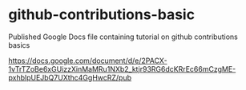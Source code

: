 # github-contributions-basic
Published Google Docs file containing tutorial on github contributions basics

https://docs.google.com/document/d/e/2PACX-1vTrTZoBe6xGUizzXinMaMRu1NXb2_ktjr93RG6dcKRrEc66mCzgME-pxhblpUEJbQ7UXthc4GgHwcRZ/pub
